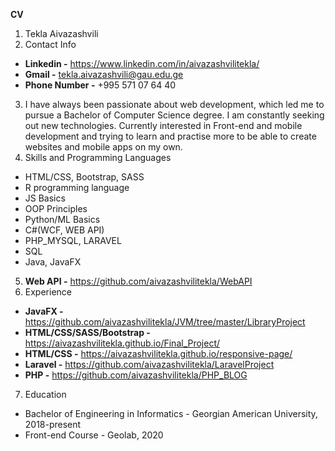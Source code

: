 **CV**

1. Tekla Aivazashvili
2. Contact Info
  * **Linkedin -** https://www.linkedin.com/in/aivazashvilitekla/
  * **Gmail -** tekla.aivazashvili@gau.edu.ge
  * **Phone Number -** +995 571 07 64 40
3. I have always been passionate about web development, which led me to pursue a Bachelor of Computer Science degree. I am constantly seeking out new technologies.    Currently interested in Front-end and mobile development and trying to learn and practise more to be able to create websites and mobile apps on my own.
4. Skills and Programming Languages
  * HTML/CSS, Bootstrap, SASS
  * R programming language
  * JS Basics
  * OOP Principles
  * Python/ML Basics
  * C#(WCF, WEB API)
  * PHP_MYSQL, LARAVEL
  * SQL
  * Java, JavaFX
5. **Web API -** https://github.com/aivazashvilitekla/WebAPI
6. Experience
  * **JavaFX -** https://github.com/aivazashvilitekla/JVM/tree/master/LibraryProject
  * **HTML/CSS/SASS/Bootstrap -** https://aivazashvilitekla.github.io/Final_Project/
  * **HTML/CSS -** https://aivazashvilitekla.github.io/responsive-page/
  * **Laravel -** https://github.com/aivazashvilitekla/LaravelProject
  * **PHP -** https://github.com/aivazashvilitekla/PHP_BLOG
7. Education
  * Bachelor of Engineering in Informatics - Georgian American University, 2018-present
  * Front-end Course - Geolab, 2020

